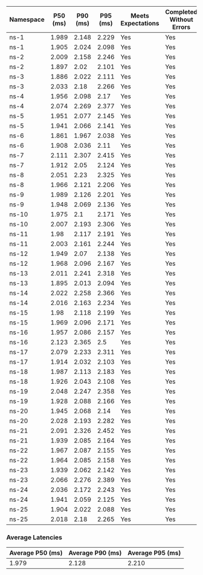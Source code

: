 | Namespace | P50 (ms) | P90 (ms) | P95 (ms) | Meets Expectations | Completed Without Errors |
|-----------|----------|----------|----------|--------------------|--------------------------|
| ns-1 | 1.989 | 2.148 | 2.229 | Yes | Yes |
| ns-1 | 1.905 | 2.024 | 2.098 | Yes | Yes |
| ns-2 | 2.009 | 2.158 | 2.246 | Yes | Yes |
| ns-2 | 1.897 | 2.02 | 2.101 | Yes | Yes |
| ns-3 | 1.886 | 2.022 | 2.111 | Yes | Yes |
| ns-3 | 2.033 | 2.18 | 2.266 | Yes | Yes |
| ns-4 | 1.956 | 2.098 | 2.17 | Yes | Yes |
| ns-4 | 2.074 | 2.269 | 2.377 | Yes | Yes |
| ns-5 | 1.951 | 2.077 | 2.145 | Yes | Yes |
| ns-5 | 1.941 | 2.066 | 2.141 | Yes | Yes |
| ns-6 | 1.861 | 1.967 | 2.038 | Yes | Yes |
| ns-6 | 1.908 | 2.036 | 2.11 | Yes | Yes |
| ns-7 | 2.111 | 2.307 | 2.415 | Yes | Yes |
| ns-7 | 1.912 | 2.05 | 2.124 | Yes | Yes |
| ns-8 | 2.051 | 2.23 | 2.325 | Yes | Yes |
| ns-8 | 1.966 | 2.121 | 2.206 | Yes | Yes |
| ns-9 | 1.989 | 2.126 | 2.201 | Yes | Yes |
| ns-9 | 1.948 | 2.069 | 2.136 | Yes | Yes |
| ns-10 | 1.975 | 2.1 | 2.171 | Yes | Yes |
| ns-10 | 2.007 | 2.193 | 2.306 | Yes | Yes |
| ns-11 | 1.98 | 2.117 | 2.191 | Yes | Yes |
| ns-11 | 2.003 | 2.161 | 2.244 | Yes | Yes |
| ns-12 | 1.949 | 2.07 | 2.138 | Yes | Yes |
| ns-12 | 1.968 | 2.096 | 2.167 | Yes | Yes |
| ns-13 | 2.011 | 2.241 | 2.318 | Yes | Yes |
| ns-13 | 1.895 | 2.013 | 2.094 | Yes | Yes |
| ns-14 | 2.022 | 2.258 | 2.366 | Yes | Yes |
| ns-14 | 2.016 | 2.163 | 2.234 | Yes | Yes |
| ns-15 | 1.98 | 2.118 | 2.199 | Yes | Yes |
| ns-15 | 1.969 | 2.096 | 2.171 | Yes | Yes |
| ns-16 | 1.957 | 2.086 | 2.157 | Yes | Yes |
| ns-16 | 2.123 | 2.365 | 2.5 | Yes | Yes |
| ns-17 | 2.079 | 2.233 | 2.311 | Yes | Yes |
| ns-17 | 1.914 | 2.032 | 2.103 | Yes | Yes |
| ns-18 | 1.987 | 2.113 | 2.183 | Yes | Yes |
| ns-18 | 1.926 | 2.043 | 2.108 | Yes | Yes |
| ns-19 | 2.048 | 2.247 | 2.358 | Yes | Yes |
| ns-19 | 1.928 | 2.088 | 2.166 | Yes | Yes |
| ns-20 | 1.945 | 2.068 | 2.14 | Yes | Yes |
| ns-20 | 2.028 | 2.193 | 2.282 | Yes | Yes |
| ns-21 | 2.091 | 2.326 | 2.452 | Yes | Yes |
| ns-21 | 1.939 | 2.085 | 2.164 | Yes | Yes |
| ns-22 | 1.967 | 2.087 | 2.155 | Yes | Yes |
| ns-22 | 1.964 | 2.085 | 2.158 | Yes | Yes |
| ns-23 | 1.939 | 2.062 | 2.142 | Yes | Yes |
| ns-23 | 2.066 | 2.276 | 2.389 | Yes | Yes |
| ns-24 | 2.036 | 2.172 | 2.243 | Yes | Yes |
| ns-24 | 1.941 | 2.059 | 2.125 | Yes | Yes |
| ns-25 | 1.904 | 2.022 | 2.088 | Yes | Yes |
| ns-25 | 2.018 | 2.18 | 2.265 | Yes | Yes |

### Average Latencies
| Average P50 (ms) | Average P90 (ms) | Average P95 (ms) |
|------------------|------------------|------------------|
| 1.979 | 2.128 | 2.210 |
